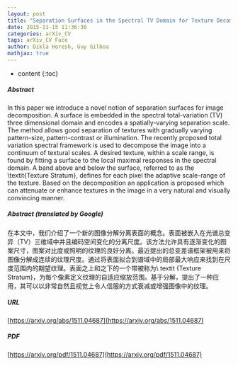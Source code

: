 ```yaml
---
layout: post
title: "Separation Surfaces in the Spectral TV Domain for Texture Decomposition"
date: 2015-11-15 11:36:30
categories: arXiv_CV
tags: arXiv_CV Face
author: Dikla Horesh, Guy Gilboa
mathjax: true
---
```


* content
{:toc}

##### Abstract
In this paper we introduce a novel notion of separation surfaces for image decomposition. A surface is embedded in the spectral total-variation (TV) three dimensional domain and encodes a spatially-varying separation scale. The method allows good separation of textures with gradually varying pattern-size, pattern-contrast or illumination. The recently proposed total variation spectral framework is used to decompose the image into a continuum of textural scales. A desired texture, within a scale range, is found by fitting a surface to the local maximal responses in the spectral domain. A band above and below the surface, referred to as the \textit{Texture Stratum}, defines for each pixel the adaptive scale-range of the texture. Based on the decomposition an application is proposed which can attenuate or enhance textures in the image in a very natural and visually convincing manner.

##### Abstract (translated by Google)
在本文中，我们介绍了一个新的图像分解分离表面的概念。表面被嵌入在光谱总变异（TV）三维域中并且编码空间变化的分离尺度。该方法允许具有逐渐变化的图案尺寸，图案对比度或照明的纹理的良好分离。最近提出的总变差谱框架被用来将图像分解成连续的纹理尺度。通过将表面拟合到谱域中的局部最大响应来找到在尺度范围内的期望纹理。表面之上和之下的一个带被称为\ textit {Texture Stratum}，为每个像素定义纹理的自适应缩放范围。基于分解，提出了一种应用，其可以以非常自然且视觉上令人信服的方式衰减或增强图像中的纹理。

##### URL
[https://arxiv.org/abs/1511.04687](https://arxiv.org/abs/1511.04687)

##### PDF
[https://arxiv.org/pdf/1511.04687](https://arxiv.org/pdf/1511.04687)

